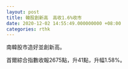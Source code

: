 ```yaml
---
layout: post
title: 韓股創新高　高收1.6%收市
date: 2020-12-02 14:55:49.000000000 +08:00
categories: rthk
---
```


南韓股市造好並創新高。

首爾綜合指數收報2675點，升41點，升幅1.58%。
